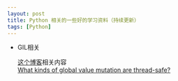 ```yaml
---
layout: post
title: Python 相关的一些好的学习资料（持续更新）
tags: [Python]
---
```


+   GIL相关

    [这个博客](http://www.dabeaz.com/blog.html)相关内容   
    [What kinds of global value mutation are thread-safe?](http://effbot.org/pyfaq/what-kinds-of-global-value-mutation-are-thread-safe.htm)
